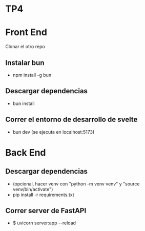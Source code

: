 # TP4

# Front End
Clonar el otro repo

## Instalar bun
-  npm install -g bun

## Descargar dependencias
- bun install

## Correr el entorno de desarrollo de svelte
- bun dev (se ejecuta en localhost:5173)

# Back End

## Descargar dependencias
- (opcional, hacer venv con "python -m venv venv" y "source venv/bin/activate")
- pip install -r requirements.txt

## Correr server de FastAPI
- $ uvicorn server:app --reload
